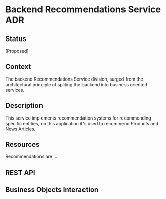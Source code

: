 # Backend Recommendations Service ADR

## Status

[Proposed]

## Context

The backend Recommendations Service division, surged from the architectural principle of spliting the backend into business oriented services. 

## Description

This service implements recommendation systems for recommending specific entities, on this application it's used to recommend Products and News Articles.

## Resources

Recommendations are ...

## REST API

## Business Objects Interaction